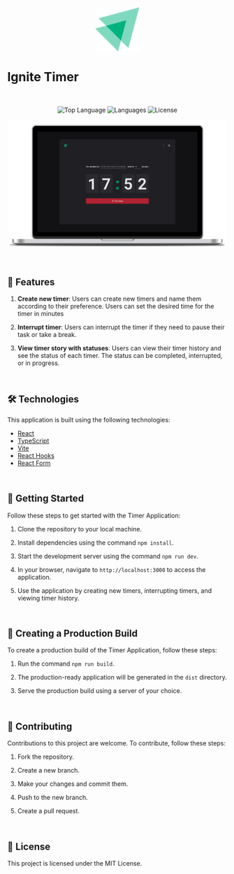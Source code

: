 <br>

<p align="center">
 <img src="/public/logo-ignite.svg" alt="Timer Application Logo" width="100">
</p>

# Ignite Timer

<br>

<p align="center">
  <img alt="Top Language" src="https://img.shields.io/github/languages/top/yuriqpaiva/todo-list-ignite?color=blue"/>
  <img alt="Languages" src="https://img.shields.io/github/languages/count/yuriqpaiva/todo-list-ignite?color=violet"/>
  <img alt="License" src="https://img.shields.io/github/license/yuriqpaiva/todo-list-ignite?color=red"/>
</p>

<p align="center">
  <img src="./src/assets/app.png" alt="Timer Application Screenshot" width="500">
</p>

<br>

## 🚀 Features

1. **Create new timer**: Users can create new timers and name them according to their preference. Users can set the desired time for the timer in minutes

2. **Interrupt timer**: Users can interrupt the timer if they need to pause their task or take a break.

3. **View timer story with statuses**: Users can view their timer history and see the status of each timer. The status can be completed, interrupted, or in progress.


<br>

## 🛠️ Technologies

This application is built using the following technologies:

- [React](https://reactjs.org/)
- [TypeScript](https://www.typescriptlang.org/)
- [Vite](https://vitejs.dev/)
- [React Hooks](https://reactjs.org/docs/hooks-intro.html)
- [React Form](https://react-hook-form.com/)


<br>

## 🚀 Getting Started

Follow these steps to get started with the Timer Application:

1. Clone the repository to your local machine.

2. Install dependencies using the command `npm install`.

3. Start the development server using the command `npm run dev`.

4. In your browser, navigate to `http://localhost:3000` to access the application.

5. Use the application by creating new timers, interrupting timers, and viewing timer history.


<br>

## 🚀 Creating a Production Build

To create a production build of the Timer Application, follow these steps:

1. Run the command `npm run build`.

2. The production-ready application will be generated in the `dist` directory.

3. Serve the production build using a server of your choice.


<br>

## 🤝 Contributing

Contributions to this project are welcome. To contribute, follow these steps:

1. Fork the repository.

2. Create a new branch.

3. Make your changes and commit them.

4. Push to the new branch.

5. Create a pull request.


<br>

## 📝 License

This project is licensed under the MIT License.
